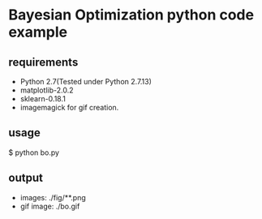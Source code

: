 # Bayesian Optimization python code example

## requirements
- Python 2.7(Tested under Python 2.7.13)
- matplotlib-2.0.2
- sklearn-0.18.1
- imagemagick for gif creation.

## usage
$ python bo.py

## output
- images: ./fig/**.png
- gif image: ./bo.gif

